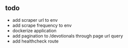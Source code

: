 ## todo

 - add scraper url to env
 - add scrape frequency to env
 - dockerize application
 - add pagination to /devotionals through page url query
 - add healthcheck route